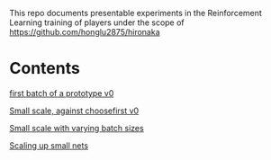 This repo documents presentable experiments in the Reinforcement Learning training of players under the scope of https://github.com/honglu2875/hironaka

# Contents
[first batch of a prototype v0](v0)

[Small scale, against choosefirst v0](small-scale-against-choosefirst-v0)

[Small scale with varying batch sizes](small-scale-batch-size-impact)

[Scaling up small nets](small-net-scaling-up)
